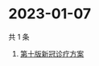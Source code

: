 # 2023-01-07

共 1 条

<!-- BEGIN ZHIHUSEARCH -->
<!-- 最后更新时间 Sat Jan 07 2023 10:07:28 GMT+0800 (China Standard Time) -->
1. [第十版新冠诊疗方案](https://www.zhihu.com/search?q=第十版新冠诊疗方案)
<!-- END ZHIHUSEARCH -->
